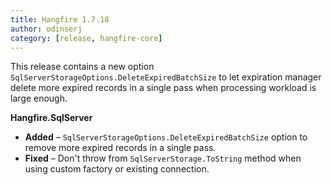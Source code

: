 ```yaml
---
title: Hangfire 1.7.18
author: odinserj
category: [release, hangfire-core]
---
```


This release contains a new option `SqlServerStorageOptions.DeleteExpiredBatchSize` to let expiration manager delete more expired records in a single pass when processing workload is large enough.

**Hangfire.SqlServer**

* **Added** – `SqlServerStorageOptions.DeleteExpiredBatchSize` option to remove more expired records in a single pass.
* **Fixed** – Don't throw from `SqlServerStorage.ToString` method when using custom factory or existing connection.
